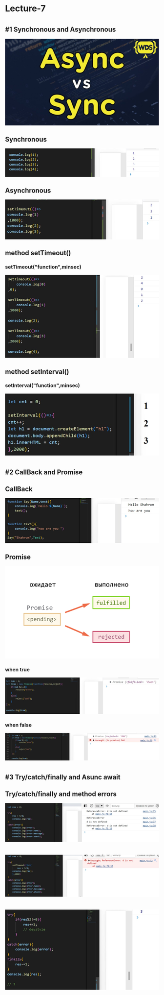 # Lecture-7
#
## #1 Synchronous and Asynchronous
![](./img/fon.jpg)
## Synchronous
![](./img/js1.jpg)
## Asynchronous
![](./img/js3.jpg)
## method setTimeout()
### setTimeout("function",minsec)
![](./img/js2.jpg)
## method setInterval()
### setInterval("function",minsec)
![](./img/js4.jpg)
#
## #2 CallBack and Promise
## CallBack
![](./img/js5.jpg)
## Promise
![](./img/fon2.png)
### when true
![](./img/js6.jpg)
### when false
![](./img/js7.jpg)
#
## #3 Try/catch/finally and Asunc await

## Try/catch/finally and method errors

![](./img/js8.jpg)
#
![](./img/js9.jpg)
#
![](./img/js10.jpg)